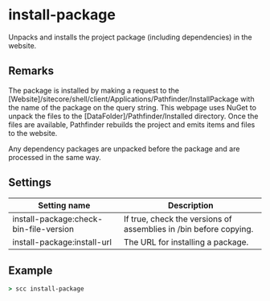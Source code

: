 install-package
===========
Unpacks and installs the project package (including dependencies) in the website.

Remarks
-------
The package is installed by making a request to the [Website]/sitecore/shell/client/Applications/Pathfinder/InstallPackage with the name of the 
package on the query string. This webpage uses NuGet to unpack the files to the [DataFolder]/Pathfinder/Installed directory. Once the files 
are available, Pathfinder rebuilds the project and emits items and files to the website.

Any dependency packages are unpacked before the package and are processed in the same way.

Settings
--------
| Setting name                           | Description                                                       | 
|----------------------------------------|-------------------------------------------------------------------|
| install-package:check-bin-file-version | If true, check the versions of assemblies in /bin before copying. |
| install-package:install-url            | The URL for installing a package.                                 |

Example
-------
```cmd
> scc install-package
```

